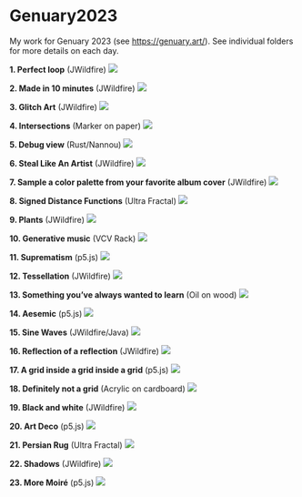 # Genuary2023
My work for Genuary 2023 (see https://genuary.art/). See individual folders for more details on each day.

**1. Perfect loop** (JWildfire)
![](01/gen1.png)

**2. Made in 10 minutes** (JWildfire)
![](02/gen2-final.png)

**3. Glitch Art** (JWildfire)
![](03/gen3-1.png)

**4. Intersections** (Marker on paper)
![](04/gen4.jpg)

**5. Debug view** (Rust/Nannou)
![](05/gen5.png)

**6. Steal Like An Artist** (JWildfire)
![](06/gen06.png)

**7. Sample a color palette from your favorite album cover** (JWildfire)
![](07/gen07.png)

**8. Signed Distance Functions** (Ultra Fractal)
![](08/gen08.png)

**9. Plants** (JWildfire)
![](09/gen09a.png)

**10. Generative music** (VCV Rack)
![](10/gen10.png)

**11. Suprematism** (p5.js)
![](11/gen11a.png)

**12. Tessellation** (JWildfire)
![](12/gen12.png)

**13. Something you’ve always wanted to learn** (Oil on wood)
![](13/gen13.jpg)

**14. Aesemic** (p5.js)
![](14/gen14a.png)

**15. Sine Waves** (JWildfire/Java)
![](15/gen15.png)

**16. Reflection of a reflection** (JWildfire)
![](16/gen16.png)

**17. A grid inside a grid inside a grid** (p5.js)
![](17/gen17.png)

**18. Definitely not a grid** (Acrylic on cardboard)
![](18/gen18a.png)

**19. Black and white** (JWildfire)
![](19/gen19.png)

**20. Art Deco** (p5.js)
![](20/gen20a.png)

**21. Persian Rug** (Ultra Fractal)
![](21/gen21.png)

**22. Shadows** (JWildfire)
![](22/gen22.png)

**23. More Moiré** (p5.js)
![](23/gen23a.png)

